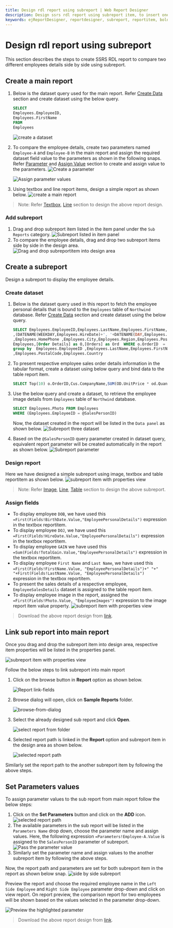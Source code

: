 ```yaml
---
title: Design rdl report using subreport | Web Report Designer
description: Design ssrs rdl report using subreport item, to insert one report inside the body of other report using web report designer
keywords: ejReportDesigner, reportdesigner, subreport, reportitem, bold reports, documentation, help, ej, user guide, demo, samples, bold reports, bold reporting
---
```


# Design rdl report using subreport

This section describes the steps to create SSRS RDL report to compare two different employees details side by side using subreport.

## Create a main report

1. Below is the dataset query used for the main report. Refer [Create Data](./../../../manage-data/dataset/create-an-embedded-dataset/) section and create dataset using the below query.
      ```sql
      SELECT
      Employees.EmployeeID,
      Employees.FirstName
      FROM
      Employees
      ```
      ![create a dataset](/static/assets/on-premise/images/report-designer/report-items/subreport/main-report-dataset.png)
2. To compare the employee details, create two parameters named `Employee-A` and `Employee-B` in the main report and assign the required dataset field value to the parameters as shown in the following snaps. Refer [Parameter](./../../../report-parameters/add/#create-parameter) and [Assign Value](./../../../report-parameters/define-available-values-for-parameter/#query-values) section to create and assign value to the parameters.
![Create a parameter](/static/assets/on-premise/images/report-designer/report-items/subreport/main-report-parameter.png)

      ![Assign parameter values](/static/assets/on-premise/images/report-designer/report-items/subreport/assign-parameter-values.png)
3. Using textbox and line report items, design a simple report as shown below.
![create a main report](/static/assets/on-premise/images/report-designer/report-items/subreport/main-report-textbox.png)
> Note: Refer [Textbox](./../../../report-items/textbox/), [Line](./../../../report-items/line/) section to design the above report design.

### Add subreport

1. Drag and drop subreport item listed in the item panel under the `Sub Reports` category.
![Subreport listed in item panel](/static/assets/on-premise/images/report-designer/report-items/subreport/subreportitem-itempanel.png)
2. To compare the employee details,  drag and drop two subreport items side by side in the design area.
![Drag and drop subreportitem into design area](/static/assets/on-premise/images/report-designer/report-items/subreport/subreportitem-designarea.png)

## Create a subreport

Design a subreport to display the employee details.

### Create dataset

1. Below is the dataset query used in this report to fetch the employee personal details that is bound to the `Employees` table of `Northwind` database. Refer [Create Data](./../../../manage-data/dataset/create-an-embedded-dataset/#create-an-embedded-dataset) section and create dataset using the below query.
      ```sql
      SELECT Employees.EmployeeID,Employees.LastName,Employees.FirstName,Employees.Title,Employees.TitleOfCourtesy ,(DATENAME(WEEKDAY,Employees.BirthDate)+', '+ DATENAME (DAY,Employees.BirthDate)+' '+DATENAME(MONTH,Employees.BirthDate)+' '+DATENAME(YEAR,Employees.BirthDate)) as BirthDate
      ,(DATENAME(WEEKDAY,Employees.HireDate)+', '+DATENAME(DAY,Employees.HireDate)+' '+DATENAME(MONTH,Employees.HireDate)+' '+DATENAME(YEAR,Employees.HireDate))as HireDate
      ,Employees.HomePhone ,Employees.City,Employees.Region,Employees.PostalCode,Employees.Country ,SUM(o.Quantity * o.UnitPrice)  As TotalGain FROM
      Employees,[Order Details] as O,[Orders] as Ord  WHERE o.OrderID  = ord.OrderID and Employees.EmployeeID = ord.EmployeeID and Employees.EmployeeID = @SalesPersonID
      group by  Employees.EmployeeID ,Employees.LastName,Employees.FirstName,Employees.Title,Employees.TitleOfCourtesy,BirthDate,HireDate,Employees.City,Employees.HomePhone,Employees.Region
      ,Employees.PostalCode,Employees.Country
      ```

2. To present respective employee sales order details information in the tabular format, create a dataset using below query and bind data to the table report item.

      ```sql
      SELECT Top(10) o.OrderID,Cus.CompanyName,SUM(OD.UnitPrice * od.Quantity ) As ExPrice FROM [Orders] as O, [Customers] as Cus,[Order Details] as OD where  (O.EmployeeID = @SalesPersonID) and (cus.CustomerID=o.CustomerID) and od.OrderID = o.OrderID group by o.OrderID,o.CustomerID,cus.CompanyName
      ```

3. Use the below query and create a dataset, to retrieve the employee image details from `Employees` table of `Northwind` database.

      ```sql
      SELECT Employees.Photo FROM Employees
      WHERE (Employees.EmployeeID = @SalesPersonID)
      ```

      Now, the dataset created in the report will be listed in the `Data panel` as shown below.
      ![Subreport three dataset](/static/assets/on-premise/images/report-designer/report-items/subreport/subreport-three-dataset.png)
4. Based on the `@SalesPersonID` query parameter created in dataset query, equivalent report parameter will be created automatically in the report as shown below.
![Subreport parameter](/static/assets/on-premise/images/report-designer/report-items/subreport/subreport-parameter.png)

### Design report

Here we have designed a simple subreport using image, textbox and table reportitem as shown below.
![subreport item with properties view](/static/assets/on-premise/images/report-designer/report-items/subreport/create-a-subreport.png)
>Note: Refer [Image](./../../../report-items/image/), [Line](./../../../report-items/line/), [Table](./../../../report-items/tablix/design-ssrs-rdl-report-using-table/) section to design the above subreport.

### Assign fields

* To display employee `DOB`, we have used this `=First(Fields!BirthDate.Value,"EmployeePersonalDetails")` expression in the textbox reportitem.
* To display employee `DOJ`, we have used this `=First(Fields!HireDate.Value,"EmployeePersonalDetails")` expression in the textbox reportitem.
* To display employee `GAIN` we have used this `=Sum(Fields!TotalGain.Value,"EmployeePersonalDetails")` expression in the textbox reportitem.
* To display employee `First Name` and `Last Name`, we have used this `=First(Fields!FirstName.Value, "EmployeePersonalDetails")+" "+" "+First(Fields!LastName.Value, "EmployeePersonalDetails")` expression in the textbox reportitem.
* To present the sales details of a respective employee, `EmployeeSalesDetails` dataset is assigned to the table report item.
* To display employee image in the report, assigned the `=First(Fields!Photo.Value, "EmployeeImages")` expression to the image report item value property.
![subreport item with properties view](/static/assets/on-premise/images/report-designer/report-items/subreport/assign-value-to-image-report-item.png)

> Download the above report design from [link](https://github.com/boldreports/resources/tree/master/docs/report-designer/subreport/side-by-side.rdl).

## Link sub report into main report

Once you drag and drop the subreport item into design area, respective item properties will be listed in the properties panel.

![subreport item with properties view](/static/assets/on-premise/images/report-designer/report-items/subreport/subreportitem-properties.png)

Follow the below steps to link subreport into main report
1. Click on the browse button in **Report** option as shown below.

    ![Report link-fields](/static/assets/on-premise/images/report-designer/report-items/subreport/report-linking-option.png)

2. Browse dialog will open, click on **Sample Reports** folder.

      ![browse-from-dialog](/static/assets/on-premise/images/report-designer/report-items/subreport/sample-folder.png)

3. Select the already designed sub report and click **Open**.

      ![select report from folder](/static/assets/on-premise/images/report-designer/report-items/subreport/browse-report-dialog.png)

4. Selected report path is linked in the **Report** option and subreport item in the design area as shown below.

      ![selected report path](/static/assets/on-premise/images/report-designer/report-items/subreport/report-path.png)

Similarly set the report path to the another subreport item by following the above steps.

## Set Parameters values

To assign parameter values to the sub report from main report follow the below steps:

1. Click on the **Set Parameters** button and click on the **ADD** icon.
![selected report path](/static/assets/on-premise/images/report-designer/report-items/subreport/parameter-add-icon.png)
2. The available parameters in the sub report will be listed in the `Parameters Name` drop down, choose the parameter name and assign values. Here, the following expression `=Parameters!Employee-A.Value` is assigned to the `SalesPersonID` parameter of subreport.
![Pass the parameter value](/static/assets/on-premise/images/report-designer/report-items/subreport/parameter-values-passed.png)
3. Similarly set the parameter name and assign values to the another subreport item by following the above steps.

Now, the report path and parameters are set for both subreport item in the report as shown below snap.
![side by side subreport](/static/assets/on-premise/images/report-designer/report-items/subreport/side-by-side-subreport.png)

Preview the report and choose the required employee name in the `Left Side Employee` and `Right Side Employee` parameter drop-down and click on view report. On report preview, the comparison report for two employees will be shown based on the values selected in the parameter drop-down.

![Preview the highlighted parameter](/static/assets/on-premise/images/report-designer/report-items/subreport/preview-highlighted-parameter.png)

> Download the above report design from [link](https://github.com/boldreports/resources/tree/master/docs/report-designer/subreport/main-report.rdl).